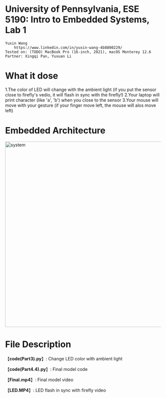 # University of Pennsylvania, ESE 5190: Intro to Embedded Systems, Lab 1

    Yuxin Wang
        https://www.linkedin.com/in/yuxin-wang-4b8800229/
    Tested on: (TODO) MacBook Pro (16-inch, 2021), macOS Monterey 12.6
    Partner: Xingqi Pan, Yuxuan Li

# What it dose
1.The color of LED will change with the ambient light (if you put the sensor close to firefly's vedio, it will flash in sync with the firefly!)
2.Your laptop will print character (like 'a', 'b') when you close to the sensor
3.Your mouse will move with your gesture (if your finger move left, the mouse will alos move left)

# Embedded Architecture
<img width="600" alt="system" src="https://user-images.githubusercontent.com/87698138/191405058-359b99c5-cec0-42bd-958d-8d8cd8c84b57.png">

# File Description
【**code(Part3).py**】: Change LED color with ambient light

【**code(Part4.4).py**】: Final model code

【**Final.mp4**】: Final model video

【**LED.MP4**】: LED flash in sync with firefly video
